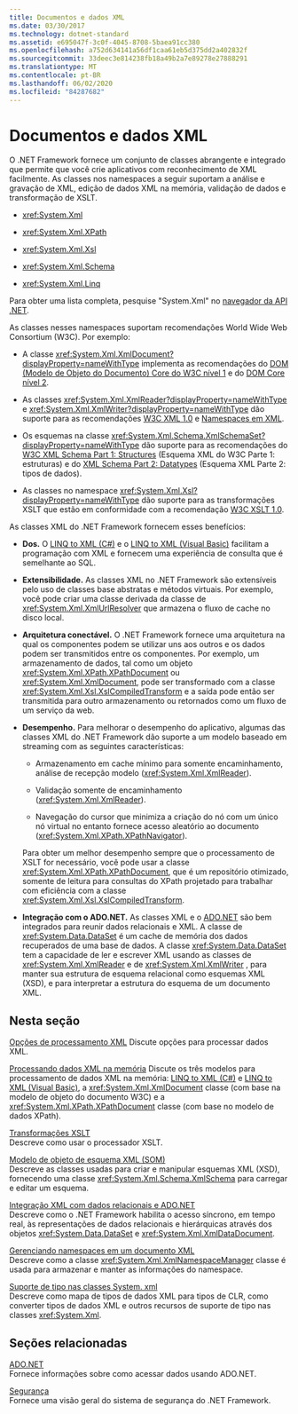 ```yaml
---
title: Documentos e dados XML
ms.date: 03/30/2017
ms.technology: dotnet-standard
ms.assetid: e695047f-3c0f-4045-8708-5baea91cc380
ms.openlocfilehash: a752d634141a56df1caa61eb5d375dd2a402832f
ms.sourcegitcommit: 33deec3e814238fb18a49b2a7e89278e27888291
ms.translationtype: MT
ms.contentlocale: pt-BR
ms.lasthandoff: 06/02/2020
ms.locfileid: "84287682"
---
```

# <a name="xml-documents-and-data"></a>Documentos e dados XML

O .NET Framework fornece um conjunto de classes abrangente e integrado que permite que você crie aplicativos com reconhecimento de XML facilmente. As classes nos namespaces a seguir suportam a análise e gravação de XML, edição de dados XML na memória, validação de dados e transformação de XSLT.

- <xref:System.Xml>

- <xref:System.Xml.XPath>

- <xref:System.Xml.Xsl>

- <xref:System.Xml.Schema>

- <xref:System.Xml.Linq>

Para obter uma lista completa, pesquise "System.Xml" no [navegador da API .NET](https://docs.microsoft.com/dotnet/api/?term=system.xml).

As classes nesses namespaces suportam recomendações World Wide Web Consortium (W3C). Por exemplo:

- A classe <xref:System.Xml.XmlDocument?displayProperty=nameWithType> implementa as recomendações do [DOM (Modelo de Objeto do Documento) Core do W3C nível 1](https://www.w3.org/TR/REC-DOM-Level-1/) e do [DOM Core nível 2](https://www.w3.org/TR/DOM-Level-2-Core/).

- As classes <xref:System.Xml.XmlReader?displayProperty=nameWithType> e <xref:System.Xml.XmlWriter?displayProperty=nameWithType> dão suporte para as recomendações [W3C XML 1.0](https://www.w3.org/TR/2006/REC-xml-20060816/) e [Namespaces em XML](https://www.w3.org/TR/REC-xml-names/).

- Os esquemas na classe <xref:System.Xml.Schema.XmlSchemaSet?displayProperty=nameWithType> dão suporte para as recomendações do [W3C XML Schema Part 1: Structures](https://www.w3.org/TR/xmlschema-1/) (Esquema XML do W3C Parte 1: estruturas) e do [XML Schema Part 2: Datatypes](https://www.w3.org/TR/xmlschema-2/) (Esquema XML Parte 2: tipos de dados).

- As classes no namespace <xref:System.Xml.Xsl?displayProperty=nameWithType> dão suporte para as transformações XSLT que estão em conformidade com a recomendação [W3C XSLT 1.0](https://www.w3.org/TR/xslt).

As classes XML do .NET Framework fornecem esses benefícios:

- **Dos.** O [LINQ to XML (C#)](../../../csharp/programming-guide/concepts/linq/linq-to-xml-overview.md) e o [LINQ to XML (Visual Basic)](../../../visual-basic/programming-guide/concepts/linq/linq-to-xml.md) facilitam a programação com XML e fornecem uma experiência de consulta que é semelhante ao SQL.

- **Extensibilidade.** As classes XML no .NET Framework são extensíveis pelo uso de classes base abstratas e métodos virtuais. Por exemplo, você pode criar uma classe derivada da classe de <xref:System.Xml.XmlUrlResolver> que armazena o fluxo de cache no disco local.

- **Arquitetura conectável.** O .NET Framework fornece uma arquitetura na qual os componentes podem se utilizar uns aos outros e os dados podem ser transmitidos entre os componentes. Por exemplo, um armazenamento de dados, tal como um objeto <xref:System.Xml.XPath.XPathDocument> ou <xref:System.Xml.XmlDocument>, pode ser transformado com a classe <xref:System.Xml.Xsl.XslCompiledTransform> e a saída pode então ser transmitida para outro armazenamento ou retornados como um fluxo de um serviço da web.

- **Desempenho.** Para melhorar o desempenho do aplicativo, algumas das classes XML do .NET Framework dão suporte a um modelo baseado em streaming com as seguintes características:

  - Armazenamento em cache mínimo para somente encaminhamento, análise de recepção modelo (<xref:System.Xml.XmlReader>).

  - Validação somente de encaminhamento (<xref:System.Xml.XmlReader>).

  - Navegação do cursor que minimiza a criação do nó com um único nó virtual no entanto fornece acesso aleatório ao documento (<xref:System.Xml.XPath.XPathNavigator>).

  Para obter um melhor desempenho sempre que o processamento de XSLT for necessário, você pode usar a classe <xref:System.Xml.XPath.XPathDocument>, que é um repositório otimizado, somente de leitura para consultas do XPath projetado para trabalhar com eficiência com a classe <xref:System.Xml.Xsl.XslCompiledTransform>.

- **Integração com o ADO.NET.** As classes XML e o [ADO.NET](../../../framework/data/adonet/index.md) são bem integrados para reunir dados relacionais e XML. A classe de <xref:System.Data.DataSet> é um cache de memória dos dados recuperados de uma base de dados. A classe <xref:System.Data.DataSet> tem a capacidade de ler e escrever XML usando as classes de <xref:System.Xml.XmlReader> e de <xref:System.Xml.XmlWriter> , para manter sua estrutura de esquema relacional como esquemas XML (XSD), e para interpretar a estrutura do esquema de um documento XML.

## <a name="in-this-section"></a>Nesta seção

[Opções de processamento XML](xml-processing-options.md) Discute opções para processar dados XML.

[Processando dados XML na memória](processing-xml-data-in-memory.md) Discute os três modelos para processamento de dados XML na memória: [LINQ to XML (C#)](../../../csharp/programming-guide/concepts/linq/linq-to-xml-overview.md) e [LINQ to XML (Visual Basic)](../../../visual-basic/programming-guide/concepts/linq/linq-to-xml.md), a <xref:System.Xml.XmlDocument> classe (com base na modelo de objeto do documento W3C) e a <xref:System.Xml.XPath.XPathDocument> classe (com base no modelo de dados XPath).

[Transformações XSLT](xslt-transformations.md)\
Descreve como usar o processador XSLT.

[Modelo de objeto de esquema XML (SOM)](xml-schema-object-model-som.md)\
Descreve as classes usadas para criar e manipular esquemas XML (XSD), fornecendo uma classe <xref:System.Xml.Schema.XmlSchema> para carregar e editar um esquema.

[Integração XML com dados relacionais e ADO.NET](xml-integration-with-relational-data-and-adonet.md)\
Descreve como o .NET Framework habilita o acesso síncrono, em tempo real, às representações de dados relacionais e hierárquicas através dos objetos <xref:System.Data.DataSet> e <xref:System.Xml.XmlDataDocument>.

[Gerenciando namespaces em um documento XML](managing-namespaces-in-an-xml-document.md)\
Descreve como a classe <xref:System.Xml.XmlNamespaceManager> classe é usada para armazenar e manter as informações do namespace.

[Suporte de tipo nas classes System. xml](type-support-in-the-system-xml-classes.md)\
Descreve como mapa de tipos de dados XML para tipos de CLR, como converter tipos de dados XML e outros recursos de suporte de tipo nas classes <xref:System.Xml>.

## <a name="related-sections"></a>Seções relacionadas

[ADO.NET](../../../framework/data/adonet/index.md)\
Fornece informações sobre como acessar dados usando ADO.NET.

[Segurança](../../security/index.md)\
Fornece uma visão geral do sistema de segurança do .NET Framework.
